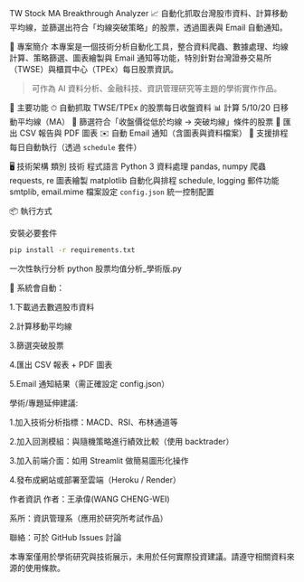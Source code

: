 TW Stock MA Breakthrough Analyzer
📈 自動化抓取台灣股市資料、計算移動平均線，並篩選出符合「均線突破策略」的股票，透過圖表與 Email 自動通知。

📌 專案簡介
本專案是一個技術分析自動化工具，整合資料爬蟲、數據處理、均線計算、策略篩選、圖表繪製與 Email 通知等功能，特別針對台灣證券交易所（TWSE）與櫃買中心（TPEx）每日股票資訊。
> 可作為 AI 資料分析、金融科技、資訊管理研究等主題的學術實作作品。

🧠 主要功能
⏱ 自動抓取 TWSE/TPEx 的股票每日收盤資料
📊 計算 5/10/20 日移動平均線（MA）
🎯 篩選符合「收盤價從低於均線 → 突破均線」條件的股票
🧾 匯出 CSV 報告與 PDF 圖表
✉️ 自動 Email 通知（含圖表與資料檔案）
📅 支援排程每日自動執行（透過 `schedule` 套件）

🖥 技術架構
類別	技術
程式語言	Python 3
資料處理	pandas, numpy
爬蟲	requests, re
圖表繪製	matplotlib
自動化與排程	schedule, logging
郵件功能	smtplib, email.mime
檔案設定	`config.json` 統一控制配置

📦 執行方式

安裝必要套件
```bash
pip install -r requirements.txt
```
一次性執行分析
python 股票均值分析_學術版.py

📌 系統會自動：

1.下載過去數週股市資料

2.計算移動平均線

3.篩選突破股票

4.匯出 CSV 報表 + PDF 圖表

5.Email 通知結果（需正確設定 config.json）

學術/專題延伸建議:

1.加入技術分析指標：MACD、RSI、布林通道等

2.加入回測模組：與隨機策略進行績效比較（使用 backtrader）

3.加入前端介面：如用 Streamlit 做簡易圖形化操作

4.發布成網站或部署至雲端（Heroku / Render）

作者資訊
作者：王承偉(WANG CHENG-WEI)

系所：資訊管理系（應用於研究所考試作品）

聯絡：可於 GitHub Issues 討論

本專案僅用於學術研究與技術展示，未用於任何實際投資建議。請遵守相關資料來源的使用條款。
